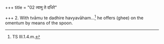 +++
title = "02 त्वामु ते दधिरे"

+++
2. With tvāmu te dadhire havyavāham...[^1] he offers (ghee) on the omentum by means of the spoon.  


[^1]: TS III.1.4.m.  

[^2]: Cf. TS III.1.5.2.
